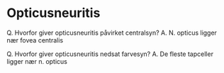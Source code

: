 # Opticusneuritis
Q. Hvorfor giver opticusneuritis påvirket centralsyn?
A. N. opticus ligger nær fovea centralis

Q. Hvorfor giver opticusneuritis nedsat farvesyn?
A. De fleste tapceller ligger nær n. opticus

<!-- {BearID:4CEC75C8-6768-4FF3-8F0D-09A1A185ECA4-24330-000016A65DEBC3A5} -->
